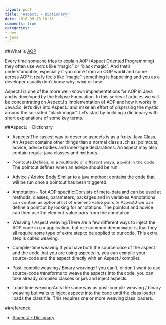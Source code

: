 ```yaml
---
layout: post
title: "AspectJ - Dictionary"
date: 2016-09-13 16:13
comments: true
categories: 
- dev
- java
---
```

##What is [AOP](https://en.wikipedia.org/wiki/Aspect-oriented_programming)

Every time someone tries to explain AOP (Aspect Oriented Programming) they often use words like “magic” or “black magic”. And that’s understandable, especially if you come from an OOP world and come across AOP it really feels like “magic”: something is happening and you as a developer usually don’t know why, what or how.

AspectJ is one of the more well-known implementations for AOP in Java and is developed by the Eclipse Foundation. In this series of articles we will be concentrating on AspectJ’s implementation of AOP and how it works in Java.So, let’s dive into AspectJ and make an effort of dispersing the mystic around the so-called “black magic”. Let’s start by building a dictionary with short explanations of some key terms.

<!-- more -->

##AspectJ – Dictionary
+ Aspects:The easiest way to describe aspects is as a funky Java Class. An Aspect contains other things than a normal class such as; pointcuts, advice, advice bodies and inner-type declarations. An aspect may also contain regular java classes and methods.

+ Pointcuts:Defines, in a multitude of different ways, a point in the code. The pointcut defines when an advice should be run.

+ Advice / Advice Body:Similar to a java method; contains the code that will be run once a pointcut has been triggered.

+ Annotation – Not AOP specific:Consists of meta-data and can be used at methods, classes, parameters, packages and in variables.Annotations can contain an optional list of element-value pairs,In AspectJ we can define a pointcut by looking for annotations. The pointcut and advice can then use the element-value pairs from the annotation.

+ Weaving / Aspect weaving:There are a few different ways to inject the AOP code in our application, but one common denominator is that they all require some type of extra step to be applied to our code. This extra step is called weaving.

+ Compile-time weaving:If you have both the source code of the aspect and the code that you are using aspects in, you can compile your source-code and the aspect directly with an AspectJ compiler.

+ Post-compile weaving / Binary weaving:If you can’t, or don’t want to use source-code transforms to weave the aspects into the code, you can take already compiled classes or jars and inject aspects.

+ Load-time weaving:Acts the same way as post-compile weaving / binary weaving but waits to inject aspects into the code until the class loader loads the class file. This requires one or more weaving class loaders.

##reference
+ [AspectJ - Dictionary](http://blog.jayway.com/2015/09/03/aspectj-and-aop-the-black-magic-of-programming/)
